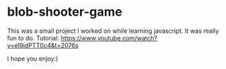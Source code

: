 # blob-shooter-game

This was a small project I worked on while learning javascript. It was really fun to do. Tutorial: https://www.youtube.com/watch?v=eI9idPTT0c4&t=2076s

I hope you enjoy:)
